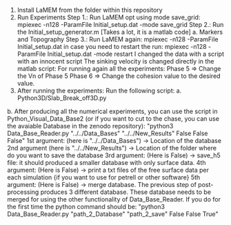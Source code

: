 1) Install LaMEM from the folder within this repository
2) Run Experiments 
Step 1.: Run LaMEM opt using mode save_grid:
mpiexec -n128 -ParamFile Initial_setup.dat -mode save_grid
Step 2.: Run the Initial_setup_generator.m [Takes a lot, it is a matlab code]
        a. Markers and Topography
Step 3.: Run LaMEM again: 
mpiexec -n128 -ParamFile Initial_setup.dat 
in case you need to restart the run: 
mpiexec -n128 -ParamFile Initial_setup.dat -mode restart
I changed the data with a script with an innocent script
The sinking velocity is changed directly in the matlab script: 
For running again all the experiments: 
Phase 5 => Change the Vn of Phase 5
Phase 6 => Change the cohesion value to the desired value.
3) After running the experiments: Run the following script: 
a. Python3D/Slab_Break_off3D.py


b. After producing all the numerical experiments, you can use the script in Python_Visual_Data_Base2 (or if you want to cut to the chase, you can use the avaiable Database in the zenodo repository): 
"python3 Data_Base_Reader.py  "../../Data_Bases" "../../New_Results" False False False"
1st argument: (here is "../../Data_Bases") -> Location of the database 
2nd argument (here is "../../New_Results") -> Location of the folder where do you want to save the database
3rd argument: (Here is False) -> save_h5 file: it should produced a smaller database with only surface data. 
4th argument: (Here is False) -> print a txt files of the free surface data per each simulation {if you want to use for petrell or other software}
5th argument: (Here is False) -> merge database. The previous step of post-processing produces 3 different database. These database needs to be merged for using the other functionality of Data_Base_Reader. If you do for the first time the python command should be: 
"python3 Data_Base_Reader.py  "path_2_Database" "path_2_save" False False True"